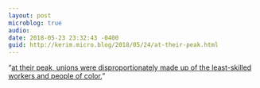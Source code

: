 ```yaml
---
layout: post
microblog: true
audio: 
date: 2018-05-23 23:32:43 -0400
guid: http://kerim.micro.blog/2018/05/24/at-their-peak.html
---
```

“[at their peak, unions were disproportionately made up of the least-skilled workers and people of color.](https://www.thenation.com/article/there-is-power-in-a-union/)”
